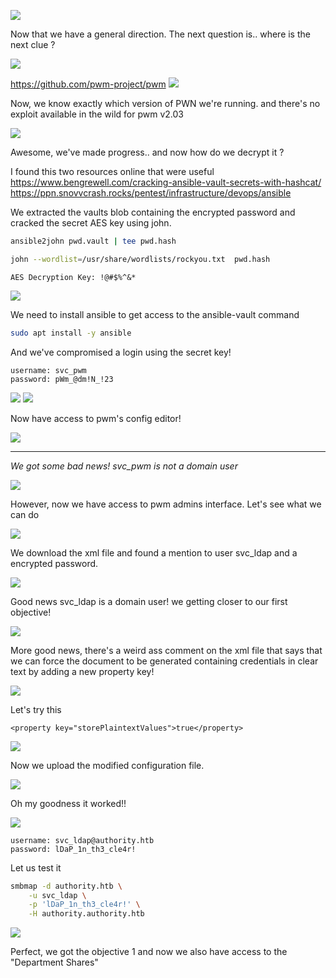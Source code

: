 

![](images/pwm_login.png)

Now that we have a general direction. The next question is.. where is the next clue ?

![](images/svc_pwm.png)

https://github.com/pwm-project/pwm
![](images/tasks.png)

Now, we know exactly which version of PWN we're running. and there's no exploit available  in the wild for pwm v2.03

![](images/secrets.png)

Awesome,  we've made progress.. and now how do we decrypt it ? 

 I found this two resources online that were useful
https://www.bengrewell.com/cracking-ansible-vault-secrets-with-hashcat/
https://ppn.snovvcrash.rocks/pentest/infrastructure/devops/ansible

We extracted the vaults blob containing the encrypted password and cracked the secret AES key using john.

```sh
ansible2john pwd.vault | tee pwd.hash
```
```sh
john --wordlist=/usr/share/wordlists/rockyou.txt  pwd.hash
```

	AES Decryption Key: !@#$%^&*

![](images/secret_key.png)

We need to install ansible to get access to the ansible-vault command
```sh
sudo apt install -y ansible 
```

And we've compromised a login using the secret key!
```
username: svc_pwm
password: pWm_@dm!N_!23
```
![](images/svc_pwm_confirmed.png)
![](images/password.png)

Now have access to pwm's config editor!

![](images/config_editor.png)

---

_We got some bad news! svc_pwm is not a domain user_

![](images/kerberos.png)

However, now we have access to pwm admins interface. Let's see what we can do

![](images/sensitivy.png)

We download the xml file and found a mention to  user svc_ldap and a encrypted password.

![](images/svc_ldap.png)

Good news svc_ldap is a domain user! we getting closer to our first objective!

![](images/goodnews.png)

More good news, there's a weird ass comment on the xml file that says that we can force the document to be generated containing credentials in clear text by adding a new
property key!  

![](images/question.png)

Let's try this   

```
<property key="storePlaintextValues">true</property>
```
![](images/question2.png)

Now we upload the modified configuration file.  

![](images/upload.png)

Oh my goodness it worked!!

![](images/clear.png)

```
username: svc_ldap@authority.htb
password: lDaP_1n_th3_cle4r!
```


Let us test it

```sh
smbmap -d authority.htb \
	-u svc_ldap \
	-p 'lDaP_1n_th3_cle4r!' \
	-H authority.authority.htb
```

![](images/valid.png)

Perfect, we got the objective 1 and now we also have access to the "Department Shares"